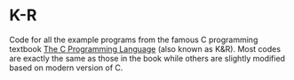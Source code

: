# K-R
Code for all the example programs from the famous C programming textbook [The C 
Programming Language](https://en.wikipedia.org/wiki/The_C_Programming_Language) (also known as K&R).
Most codes are exactly the same as those in the book while others are slightly modified based on modern version of C.
